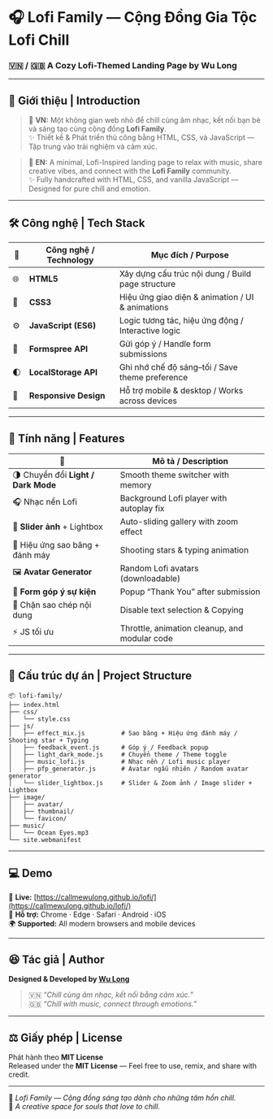# 🎧 Lofi Family — Cộng Đồng Gia Tộc Lofi Chill

### 🇻🇳 / 🇬🇧 A Cozy Lofi-Themed Landing Page by **Wu Long**

---

## 🌸 Giới thiệu | Introduction

> 🌙 **VN:** Một không gian web nhỏ để chill cùng âm nhạc, kết nối bạn bè và sáng tạo cùng cộng đồng **Lofi Family**.  
> ✨ Thiết kế & Phát triển thủ công bằng HTML, CSS, và JavaScript — Tập trung vào trải nghiệm và cảm xúc.

> 🎵 **EN:** A minimal, Lofi-Inspired landing page to relax with music, share creative vibes, and connect with the **Lofi Family** community.  
> ✨ Fully handcrafted with HTML, CSS, and vanilla JavaScript — Designed for pure chill and emotion.

---

## 🛠️ Công nghệ | Tech Stack

| 🔰  | Công nghệ / Technology | Mục đích / Purpose                                 |
| --- | ---------------------- | -------------------------------------------------- |
| 🌐  | **HTML5**              | Xây dựng cấu trúc nội dung / Build page structure  |
| 🎨  | **CSS3**               | Hiệu ứng giao diện & animation / UI & animations   |
| ⚙️  | **JavaScript (ES6)**   | Logic tương tác, hiệu ứng động / Interactive logic |
| 💌  | **Formspree API**      | Gửi góp ý / Handle form submissions                |
| 🌓  | **LocalStorage API**   | Ghi nhớ chế độ sáng–tối / Save theme preference    |
| 📱  | **Responsive Design**  | Hỗ trợ mobile & desktop / Works across devices     |

---

## 🌈 Tính năng | Features

| 🌟                                  | Mô tả / Description                           |
| ----------------------------------- | --------------------------------------------- |
| 🌗 Chuyển đổi **Light / Dark Mode** | Smooth theme switcher with memory             |
| 🎧 Nhạc nền Lofi                    | Background Lofi player with autoplay fix      |
| 📸 **Slider ảnh** + Lightbox        | Auto-sliding gallery with zoom effect         |
| 💫 Hiệu ứng sao băng + đánh máy     | Shooting stars & typing animation             |
| 🖼️ **Avatar Generator**             | Random Lofi avatars (downloadable)            |
| 💬 **Form góp ý sự kiện**           | Popup “Thank You” after submission            |
| 🚫 Chặn sao chép nội dung           | Disable text selection & Copying              |
| ⚡ JS tối ưu                         | Throttle, animation cleanup, and modular code |

---

## 📂 Cấu trúc dự án | Project Structure

```
📦 lofi-family/
├── index.html
├── css/
│   └── style.css
├── js/
│   ├── effect_mix.js          # Sao băng + Hiệu ứng đánh máy / Shooting star + Typing
│   ├── feedback_event.js      # Góp ý / Feedback popup
│   ├── light_dark_mode.js     # Chuyển theme / Theme toggle
│   ├── music_lofi.js          # Nhạc nền / Lofi music player
│   ├── pfp_generator.js       # Avatar ngẫu nhiên / Random avatar generator
│   └── slider_lightbox.js     # Slider & Zoom ảnh / Image slider + Lightbox
├── image/
│   ├── avatar/
│   ├── thumbnail/
│   └── favicon/
├── music/
│   └── Ocean Eyes.mp3
└── site.webmanifest
```

---

## 💻 Demo

🔗 **Live:** [https://callmewulong.github.io/lofi/](https://callmewulong.github.io/lofi/)  
📱 **Hỗ trợ:** Chrome · Edge · Safari · Android · iOS  
🌍 **Supported:** All modern browsers and mobile devices

---

## 😆 Tác giả | Author

**Designed & Developed by [Wu Long](https://x.com/callmewulong)**

> 🇻🇳 _“Chill cùng âm nhạc, kết nối bằng cảm xúc.”_  
> 🇬🇧 _“Chill with music, connect through emotions.”_

---

## ⚖️ Giấy phép | License

Phát hành theo **MIT License**  
Released under the **MIT License** — Feel free to use, remix, and share with credit.

---

💜 _Lofi Family — Cộng đồng sáng tạo dành cho những tâm hồn chill._  
💫 _A creative space for souls that love to chill._
